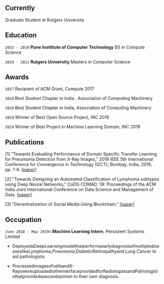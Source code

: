 
## Currently

Graduate Student at Rutgers University

## Education

`2015 - 2019`
__Pune Insititute of Computer Technology__
BS in Compute Science

`2019 - 2021`
__Rutgers University__
Masters in Computer Science 

## Awards

`2017`
Recipient of ACM Grant, Compute 2017

`2018`
Best Studnet Chapter in India , Association of Computing Machinery 

`2019`
Best Student Chapter in India, Association of Computing Machinery

`2019`
Winner of Best Open Source Project, INC 2019

`2019`
Winner of Best Project in Machine Learning Domain, INC 2019

## Publications

<!-- A list is also available [online](https://scholar.google.co.uk/citations?user=LTOTl0YAAAAJ) -->

[1] "Towards Evaluating Performance of Domain Specific Transfer Learning for Pneumonia Detection from X-Ray Images," 2019 IEEE 5th International Conference for Convergence in Technology (I2CT), Bombay, India, 2019, pp. 1-6.
[[paper]](https://ieeexplore.ieee.org/abstract/document/9033555)

[2] "Towards Designing an Automated Classification of Lymphoma subtypes using Deep Neural Networks," CoDS-COMAD '19: Proceedings of the ACM India Joint International Conference on Data Science and Management of Data. [[paper]](https://doi.org/10.1145/3297001.3297019)

[3] "Decentralization of Social Media Using Blockchain," [[paper]](https://arxiv.org/abs/1811.11522.)


## Occupation

`June 2018 - May 2019t`
__Machine Learning Intern__, Persistent Systems Limited 

- DeployedaDeepLearningmodelthatperformsearlydiagnosisofmultiplediseaseslikeLymphoma,Pneumonia,DiabeticRetinopathyand Lung Cancer to aid pathologists.

- ProcessedimagesofcellsandX-RayswereuploadedtotheinterfaceprovidedforRadiologistsandPathologiststhatprovidedasecondopinion to their own diagnosis.



<!-- ### Footer

Last updated: May 2020 -->


